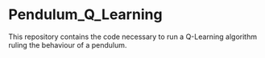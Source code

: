 # Pendulum_Q_Learning
This repository contains the code necessary to run a Q-Learning algorithm ruling the behaviour of a pendulum.
